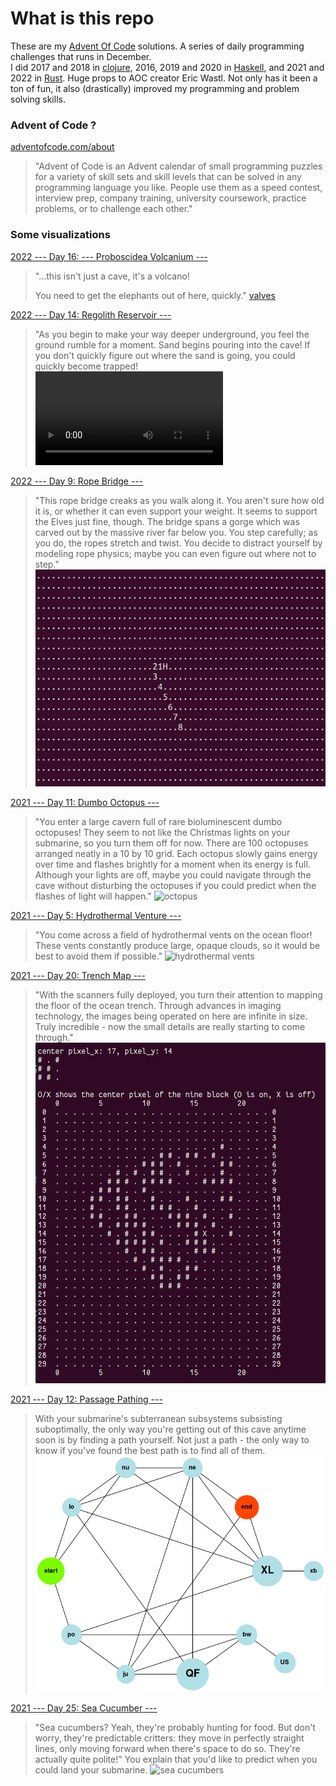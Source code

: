 # What is this repo

These are my [Advent Of Code](https://www.adventofcode.com) solutions. A series of daily programming challenges that runs in December.  
I did 2017 and 2018 in [clojure](https://clojure.org/), 2016, 2019 and 2020 in [Haskell](https://www.haskell.org/), and 2021 and 2022 in [Rust](https://www.rust-lang.org/).
Huge props to AOC creator Eric Wastl. Not only has it been a ton of fun, it also (drastically) improved my programming and problem solving skills.

### Advent of Code ?

[adventofcode.com/about](https://adventofcode.com/about)

>"Advent of Code is an Advent calendar of small programming puzzles
>for a variety of skill sets and skill levels that can be solved in
>any programming language you like. People use them as a speed
>contest, interview prep, company training, university coursework,
>practice problems, or to challenge each other."

### Some visualizations

[2022 --- Day 16: --- Proboscidea Volcanium ---](https://adventofcode.com/2022/day/16)
>"...this isn't just a cave, it's a volcano!
>
>You need to get the elephants out of here, quickly."
[valves](advent-of-rust-code/2022/day16/input_graph.svg)

[2022 --- Day 14: Regolith Reservoir ---](https://adventofcode.com/2022/day/14)
>"As you begin to make your way deeper underground, you feel the
>ground rumble for a moment. Sand begins pouring into the cave! If you
>don't quickly figure out where the sand is going, you could quickly
>become trapped!
![mp4](advent-of-rust-code/2022/day14/sandy_claus.mp4)

[2022 --- Day 9: Rope Bridge ---](https://adventofcode.com/2022/day/9)

>"This rope bridge creaks as you walk along it. You aren't sure how old
>it is, or whether it can even support your weight.  It seems to
>support the Elves just fine, though. The bridge spans a gorge which
>was carved out by the massive river far below you. You step
>carefully; as you do, the ropes stretch and twist. You decide to
>distract yourself by modeling rope physics; maybe you can even figure
>out where not to step."
![rope bridge](advent-of-rust-code/2022/day09/rope_bridge.gif)


[2021 --- Day 11: Dumbo Octopus ---](https://adventofcode.com/2021/day/11)

>"You enter a large cavern full of rare bioluminescent dumbo
>octopuses! They seem to not like the Christmas lights on your
>submarine, so you turn them off for now.  There are 100 octopuses
>arranged neatly in a 10 by 10 grid. Each octopus slowly gains energy
>over time and flashes brightly for a moment when its energy is
>full. Although your lights are off, maybe you could navigate through
>the cave without disturbing the octopuses if you could predict when
>the flashes of light will happen."
![octopus](advent-of-rust-code/2021/day11/terminal_visualisation_octopus.gif)


[2021 --- Day 5: Hydrothermal Venture ---](https://adventofcode.com/2021/day/5)

>"You come across a field of hydrothermal vents on the ocean floor!
>These vents constantly produce large, opaque clouds, so it would be
>best to avoid them if possible."
![hydrothermal vents](advent-of-rust-code/2021/day05/terminal_visualisation.gif)

[2021 --- Day 20: Trench Map ---](https://adventofcode.com/2021/day/20)

>"With the scanners fully deployed, you turn their attention to
>mapping the floor of the ocean trench. Through advances in imaging
>technology, the images being operated on here are infinite in
>size. Truly incredible - now the small details are really starting to
>come through."
![image enhancing](advent-of-rust-code/2021/day20/day_20_pixels_pretty_printer.png)

[2021 --- Day 12: Passage Pathing ---](https://adventofcode.com/2021/day/12)

>With your submarine's subterranean subsystems subsisting
>suboptimally, the only way you're getting out of this cave anytime
>soon is by finding a path yourself. Not just a path - the only way to
>know if you've found the best path is to find all of them.
![cave pathing](advent-of-rust-code/2021/day12/CaveSystem.png)



[2021 --- Day 25: Sea Cucumber ---](https://adventofcode.com/2021/day/25)

>"Sea cucumbers? Yeah, they're probably hunting for food. But don't
>worry, they're predictable critters: they move in perfectly straight
>lines, only moving forward when there's space to do so. They're
>actually quite polite!"  You explain that you'd like to predict when
>you could land your submarine.
![sea cucumbers](advent-of-rust-code/2021/day25/cucumbers.gif)
